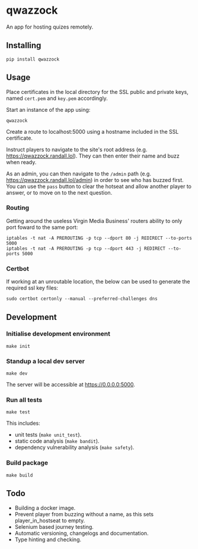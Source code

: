 
# qwazzock

An app for hosting quizes remotely.

## Installing

`pip install qwazzock`

## Usage

Place certificates in the local directory for the SSL public and private keys, named `cert.pem` and `key.pem` accordingly.

Start an instance of the app using:

`qwazzock`

Create a route to localhost:5000 using a hostname included in the SSL certificate.

Instruct players to navigate to the site's root address (e.g. https://qwazzock.randall.lol). They can then enter their name and buzz when ready.

As an admin, you can then navigate to the `/admin` path (e.g. https://qwazzock.randall.lol/admin) in order to see who has buzzed first. You can use the `pass` button to clear the hotseat and allow another player to answer, or to move on to the next question.

### Routing

Getting around the useless Virgin Media Business' routers ability to only port foward to the same port:

```
iptables -t nat -A PREROUTING -p tcp --dport 80 -j REDIRECT --to-ports 5000
iptables -t nat -A PREROUTING -p tcp --dport 443 -j REDIRECT --to-ports 5000
```

### Certbot

If working at an unroutable location, the below can be used to generate the required ssl key files:

```sudo certbot certonly --manual --preferred-challenges dns```

## Development

### Initialise development environment

`make init`

### Standup a local dev server

`make dev`

The server will be accessible at https://0.0.0.0:5000.

### Run all tests

`make test`

This includes:

- unit tests (`make unit_test`).
- static code analysis (`make bandit`).
- dependency vulnerability analysis (`make safety`).

### Build package

`make build`

## Todo

- Building a docker image.
- Prevent player from buzzing without a name, as this sets player_in_hostseat to empty.
- Selenium based journey testing.
- Automatic versioning, changelogs and documentation.
- Type hinting and checking.
